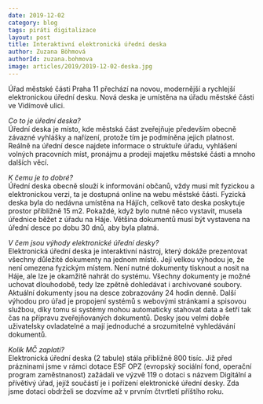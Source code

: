 ```yaml
---
date: 2019-12-02
category: blog
tags: piráti digitalizace
layout: post
title: Interaktivní elektronická úřední deska
author: Zuzana Böhmová
authorId: zuzana.bohmova
image: articles/2019/2019-12-02-deska.jpg
---
```


Úřad městské části Praha 11 přechází na novou, modernější a rychlejší elektronickou úřední desku. Nová deska je umístěna na úřadu městské části ve Vidímově ulici.

*Co to je úřední deska?*<br>
Úřední deska je místo, kde městská část zveřejňuje především obecně závazné vyhlášky a nařízení, protože tím je podmíněna jejich platnost. Reálně na úřední desce najdete informace o struktuře úřadu, vyhlášení volných pracovních míst, pronájmu a prodeji  majetku městské části a mnoho dalších věcí.

*K čemu je to dobré?*<br>
Úřední deska obecně slouží k informování občanů, vždy musí mít fyzickou a elektronickou verzi, ta je dostupná online na webu městské části. Fyzická deska byla do nedávna umístěna na Hájích, celkově tato deska poskytuje prostor přibližně 15 m2. Pokaždé, když bylo nutné něco vystavit, musela úřednice běžet z úřadu na Háje. Většina dokumentů musí být vystavena na úřední desce po dobu 30 dnů, aby byla platná.

*V čem jsou výhody elektronické úřední desky?*<br>
Elektronická úřední deska je interaktivní nástroj, který dokáže prezentovat všechny důležité dokumenty na jednom místě. Její velkou výhodou je, že není omezena fyzickým místem. Není nutné dokumenty tisknout a nosit na Háje, ale lze je okamžitě nahrát do systému. Všechny dokumenty je možné uchovat dlouhodobě, tedy lze zpětně dohledávat i archivované soubory. Aktuální dokumenty jsou na desce zobrazovány 24 hodin denně.
Další výhodou pro úřad je propojení systémů s webovými stránkami a spisovou službou, díky tomu si systémy mohou automaticky stahovat data a šetří tak čas na přípravu zveřejňovaných dokumentů. Desky jsou velmi dobře uživatelsky ovladatelné a mají jednoduché a srozumitelné vyhledávání dokumentů.

*Kolik MČ zaplatí?* <br>
Elektronická úřední deska (2 tabule) stála přibližně 800 tisíc. Již před prázninami jsme v rámci dotace ESF OPZ (evropský sociální fond, operační program zaměstnanost) zažádali ve výzvě 119 o dotaci s názvem Digitální a přívětivý úřad, jejíž součástí je i pořízení elektronické úřední desky. Zda jsme dotaci obdrželi se dozvíme až v prvním čtvrtletí příštího roku.

